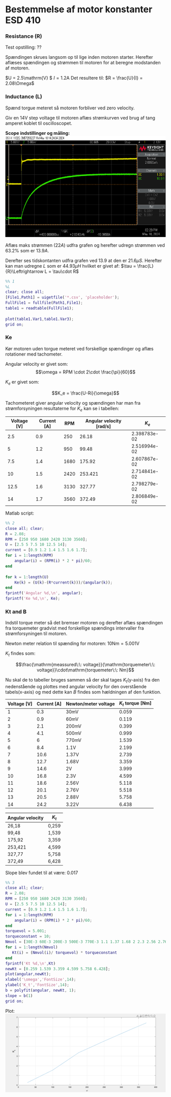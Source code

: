 # Bestemmelse af motor konstanter ESD 410

### Resistance (R)

Test opstilling: ??

Spændingen skrues langsom op til lige inden motoren starter.
Herefter aflæses spændingen og strømmen til motoren for at beregne modstanden af motoren.

$U = 2.5\mathrm{V} $
$I = 1.2\mathrm{A}$
Det resultere til:
$R = \frac{U}{I} = 2.08\Omega$

### Inductance (L)

Spænd torgue meteret så motoren forbliver ved zero velocity.

Giv en $14\mathrm{V}$ step voltage til motoren aflæs strømkurven ved brug af tang amperet koblet til oscilloscopet.

**Scope indstillinger og måling:**
![](induction_time_constant.png)

Aflæs maks strømmen ($22A$) udfra grafen og herefter udregn strømmen ved $63.2\mathrm{\%}$ som er $13.9A$.

Derefter ses tidskontanten udfra grafen ved $13.9$ at den er $21.6\mu S$.
Herefter kan man udregne $L$ som er $44.93\mu H$ hvilket er givet af: $\tau = \frac{L}{R}\Leftrightarrow L = \tau\cdot R$ 


```Matlab
%% 1
%L
clear; close all;
[File1,Path1] = uigetfile('*.csv', 'placeholder');
FullFile1 = fullfile(Path1,File1);
table1 = readtable(FullFile1);

plot(table1.Var1,table1.Var3);
grid on;
```
### Ke

Kør motoren uden torgue meteret ved forskellige spændinger og aflæs rotationer med tachometer.

Angular velocity er givet som:
$$\omega = RPM \cdot 2\cdot \frac{\pi}{60}$$

$K_e$ er givet som:

$$K_e = \frac{U-Ri}{\omega}$$

Tachometeret giver angular velocity og spændingen har man fra strømforsyningen resultaterne for $K_e$ kan se i tabellen:


| Voltage [V]| Current [A] | RPM | Angular velocity [rad/s]|$K_e$|
|---------|---------|----------|-|-|
|2.5|0.9|250|26.18|2.398783e-02|
|5|1.2|950| 99.48|2.516994e-02|
|7.5|1.4|1680| 175.92|2.607867e-02|
|10|1.5|2420| 253.421|2.714841e-02|
|12.5|1.6|3130|327.77 |2.798279e-02|
|14|1.7|3560| 372.49 |2.806849e-02|

Matlab script:
```Matlab
%% 2
close all; clear;
R = 2.08;
RPM = [250 950 1680 2420 3130 3560];
U = [2.5 5 7.5 10 12.5 14];
current = [0.9 1.2 1.4 1.5 1.6 1.7];
for i = 1:length(RPM)
    angular(i) = (RPM(i) * 2 * pi)/60;
end

for k = 1:length(U)
    Ke(k) = (U(k)-(R*current(k)))/(angular(k));
end
fprintf('Angular %d,\n', angular);
fprintf('Ke %d,\n', Ke);
```

### Kt and B

Indstil torque meter så det bremser motoren og derefter aflæs spændingen fra torquemeter gradvist med forskellige spændings intervaller fra strømforsyningen til motoren.

Newton meter relation til spænding for motoren: $10\mathrm{Nm} = 5.001\mathrm{V}$

$K_t$ findes som:

$$\frac{\mathrm{meassured\:\: voltage}}{\mathrm{torquemeter\:\: voltage}}\cdot\mathrm{torquemeter\:\: Nm}$$

Nu skal de to tabeller bruges sammen så der skal tages $K_t$(y-axis) fra den nedenstående og plottes med angular velocity for den overstående tabels(x-axis) og med dette kan $B$ findes som hældningen af den funktion.

| Voltage [V] | Current [A] | Newton/meter voltage |$K_t$ torque [Nm]|
|---------|---------|----------------------|-|
|1|0.3|30mV|0.059|
|2|0.9|60mV|0.119|
|3|2.1|200mV|0.399|
|4|4.1|500mV|0.999|
|5|6|770mV|1.539|
|6|8.4|1.1V|2.199|
|7|10.6|1.37V|2.739|
|8|12.7|1.68V|3.359|
|9|14.6|2V|3.999|
|10|16.8|2.3V|4.599|
|11|18.6|2.56V|5.118|
|12|20.1|2.76V|5.518|
|13|20.5|2.88V|5.758|
|14|24.2|3.22V|6.438|


|Angular velocity|$K_t$|
|-|-|
|26,18	|0,259|
|99,48	|1,539|
|175,92|	3,359|
|253,421|	4,599|
|327,77|	5,758|
|372,49|	6,428|

Slope blev fundet til at være: $0.017$

```Matlab
%% 3
close all; clear;
R = 2.08;
RPM = [250 950 1680 2420 3130 3560];
U = [2.5 5 7.5 10 12.5 14];
current = [0.9 1.2 1.4 1.5 1.6 1.7];
for i = 1:length(RPM)
    angular(i) = (RPM(i) * 2 * pi)/60;
end
torquevol = 5.001;
torqueconstant = 10;
Nmvol = [30E-3 60E-3 200E-3 500E-3 770E-3 1.1 1.37 1.68 2 2.3 2.56 2.76 2.88 3.22];
for i = 1:length(Nmvol)
   Kt(i) = (Nmvol(i)/ torquevol) * torqueconstant
end
fprintf('Kt %d,\n',Kt)
newKt = [0.259 1.539 3.359 4.599 5.758 6.428];
plot(angular,newKt);
xlabel('\omega','FontSize',14);
ylabel('K_t','FontSize',14);
b = polyfit(angular, newKt, 1);
slope = b(1)
grid on;
```

Plot:
![](b_plot.png)